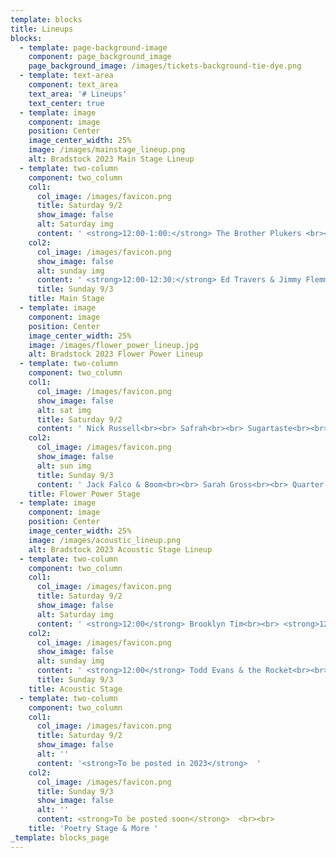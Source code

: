 ```yaml
---
template: blocks
title: Lineups
blocks:
  - template: page-background-image
    component: page_background_image
    page_background_image: /images/tickets-background-tie-dye.png
  - template: text-area
    component: text_area
    text_area: '# Lineups'
    text_center: true
  - template: image
    component: image
    position: Center
    image_center_width: 25%
    image: /images/mainstage_lineup.png
    alt: Bradstock 2023 Main Stage Lineup
  - template: two-column
    component: two_column
    col1:
      col_image: /images/favicon.png
      title: Saturday 9/2
      show_image: false
      alt: Saturday img
      content: ' <strong>12:00-1:00:</strong> The Brother Plukers <br><br> <strong>1:30-2:30:</strong> The Famous Dr. Scanlon Band <br><br> <strong>3:00-4:00:</strong> Albums We Love <br><br> <strong>4:30-5:30:</strong> Soundswell <br><br> <strong>6:00-7:00:</strong> Cassandra House <br><br> <strong>7:30-8:30:</strong> Shecky & the Twangtones <br><br> '
    col2:
      col_image: /images/favicon.png
      show_image: false
      alt: sunday img
      content: ' <strong>12:00-12:30:</strong> Ed Travers & Jimmy Flemming <br><br> <strong>12:30-1:30:</strong> Jelly Band <br><br> <strong>2:00-3:00:</strong> Gathering Time <br><br> <strong>3:30-4:30:</strong> David Amram <br><br> <strong>5:00-6:00:</strong> Miles to Dayton <br><br> <strong>6:30-7:45:</strong> Easy Chief <br><br> <strong>8:15-9:30:</strong> The Electrix <br><br> '
      title: Sunday 9/3
    title: Main Stage
  - template: image
    component: image
    position: Center
    image_center_width: 25%
    image: /images/flower_power_lineup.jpg
    alt: Bradstock 2023 Flower Power Lineup
  - template: two-column
    component: two_column
    col1:
      col_image: /images/favicon.png
      show_image: false
      alt: sat img
      title: Saturday 9/2
      content: ' Nick Russell<br><br> Safrah<br><br> Sugartaste<br><br> Buddy Merriam & Back Roads<br><br> Half Step<br><br> Black Country Beatnix<br><br> '
    col2:
      col_image: /images/favicon.png
      show_image: false
      alt: sun img
      title: Sunday 9/3
      content: ' Jack Falco & Boom<br><br> Sarah Gross<br><br> Quarter Horse<br><br> MJT<br><br> Funkin'' A<br><br> '
    title: Flower Power Stage
  - template: image
    component: image
    position: Center
    image_center_width: 25%
    image: /images/acoustic_lineup.png
    alt: Bradstock 2023 Acoustic Stage Lineup
  - template: two-column
    component: two_column
    col1:
      col_image: /images/favicon.png
      title: Saturday 9/2
      show_image: false
      alt: Saturday img
      content: ' <strong>12:00</strong> Brooklyn Tim<br><br> <strong>12:30</strong> Deanna Hudson<br><br> <strong>1:00</strong> Bryan Gallo<br><br> <strong>1:30</strong> Dave Christian<br><br> <strong>2:00</strong> KC Tribute<br><br> <strong>2:45</strong> Rocket & the Launchers<br><br> <strong>3:15</strong> Who are those Guys?<br><br> <strong>4:00</strong> KarIn Wagner<br><br> <strong>4:30</strong> Imbibe the Vibe<br><br> <strong>5:00</strong> Mike Kelly<br><br> <strong>5:30</strong> Danial Welsch<br><br> <strong>6:00</strong> Dark Heart Tavern Band<br><br> <strong>6:30</strong> Plain Spoken<br><br> <strong>7:15</strong>Ted Cremer & Son<br><br> <strong>7:45</strong> Free Grass Union<br><br> <strong>8:45</strong> Electric-Off Acoustic Jam<br><br> '
    col2:
      col_image: /images/favicon.png
      show_image: false
      alt: sunday img
      content: ' <strong>12:00</strong> Todd Evans & the Rocket<br><br> <strong>12:30</strong> Toby Tobias Ensemble<br><br> <strong>1:00</strong> Steve Mall<br><br> <strong>1:30</strong> Trailer Park Gigolos<br><br> <strong>2:00</strong> Jim Kolman<br><br> <strong>2:30</strong> Mark Lawlor<br><br> <strong>3:00</strong> Night Owls<br><br> <strong>4:00</strong> Leah Kay & Friends<br><br> <strong>4:30</strong> Melanie Morin<br><br> <strong>5:00</strong> Levine, Lanahan, & Lane<br><br> <strong>5:30</strong> Grand Folk Railroad<br><br> <strong>6:30</strong> Timothy C Yerves<br><br> <strong>7:00</strong> Debra Lynne<br><br> <strong>7:30</strong> Tobacco Roadies<br><br> <strong>8:30</strong> Electric-Off Acoustic Jam<br><br> '
      title: Sunday 9/3
    title: Acoustic Stage
  - template: two-column
    component: two_column
    col1:
      col_image: /images/favicon.png
      title: Saturday 9/2
      show_image: false
      alt: ''
      content: '<strong>To be posted in 2023</strong>  '
    col2:
      col_image: /images/favicon.png
      title: Sunday 9/3
      show_image: false
      alt: ''
      content: <strong>To be posted soon</strong>  <br><br>
    title: 'Poetry Stage & More '
_template: blocks_page
---
```



